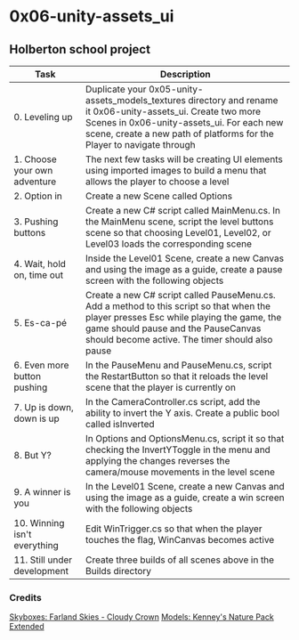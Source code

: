 # 0x06-unity-assets_ui

## Holberton school project

| Task | Description |
| --- | --- |
| 0. Leveling up | Duplicate your 0x05-unity-assets_models_textures directory and rename it 0x06-unity-assets_ui. Create two more Scenes in 0x06-unity-assets_ui. For each new scene, create a new path of platforms for the Player to navigate through |
| 1. Choose your own adventure | The next few tasks will be creating UI elements using imported images to build a menu that allows the player to choose a level |
| 2. Option in | Create a new Scene called Options |
| 3. Pushing buttons | Create a new C# script called MainMenu.cs. In the MainMenu scene, script the level buttons scene so that choosing Level01, Level02, or Level03 loads the corresponding scene |
| 4. Wait, hold on, time out | Inside the Level01 Scene, create a new Canvas and using the image as a guide, create a pause screen with the following objects |
| 5. Es-ca-pé | Create a new C# script called PauseMenu.cs. Add a method to this script so that when the player presses Esc while playing the game, the game should pause and the PauseCanvas should become active. The timer should also pause |
| 6. Even more button pushing | In the PauseMenu and PauseMenu.cs, script the RestartButton so that it reloads the level scene that the player is currently on |
| 7. Up is down, down is up | In the CameraController.cs script, add the ability to invert the Y axis. Create a public bool called isInverted |
| 8. But Y? | In Options and OptionsMenu.cs, script it so that checking the InvertYToggle in the menu and applying the changes reverses the camera/mouse movements in the level scene |
| 9. A winner is you | In the Level01 Scene, create a new Canvas and using the image as a guide, create a win screen with the following objects |
| 10. Winning isn't everything | Edit WinTrigger.cs so that when the player touches the flag, WinCanvas becomes active |
| 11. Still under development | Create three builds of all scenes above in the Builds directory |

### Credits

[Skyboxes: Farland Skies - Cloudy Crown](https://assetstore.unity.com/packages/2d/textures-materials/sky/farland-skies-cloudy-crown-60004)
[Models: Kenney's Nature Pack Extended](https://kenney.nl/assets/nature-pack-extended)
